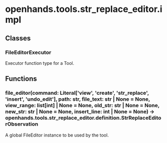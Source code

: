 # openhands.tools.str_replace_editor.impl

## Classes

### FileEditorExecutor

Executor function type for a Tool.

## Functions

### file_editor(command: Literal['view', 'create', 'str_replace', 'insert', 'undo_edit'], path: str, file_text: str | None = None, view_range: list[int] | None = None, old_str: str | None = None, new_str: str | None = None, insert_line: int | None = None) -> openhands.tools.str_replace_editor.definition.StrReplaceEditorObservation

A global FileEditor instance to be used by the tool.

